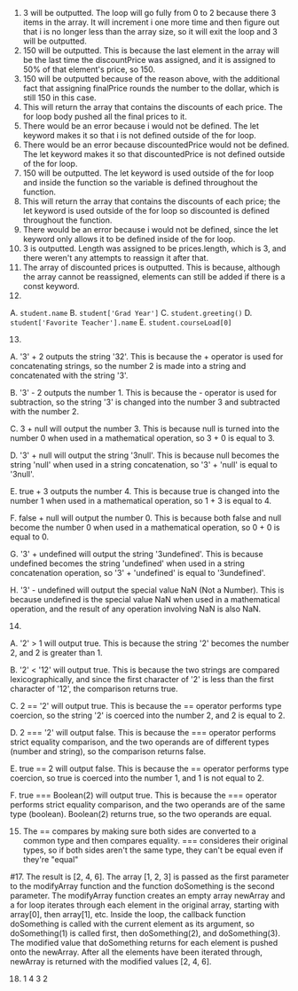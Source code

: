1. 3 will be outputted. The loop will go fully from 0 to 2 because there 3 items in the array. It will increment i one more time and then figure out that i is no longer less than the array size, so it will exit the loop and 3 will be outputted.
2. 150 will be outputted. This is because the last element in the array will be the last time the discountPrice was assigned, and it is assigned to 50% of that element's price, so 150.
3. 150 will be outputted because of the reason above, with the additional fact that assigning finalPrice rounds the number to the dollar, which is still 150 in this case.
4.  This will return the array that contains the discounts of each price. The for loop body pushed all the final prices to it.
5.  There would be an error because i would not be defined. The let keyword makes it so that i is not defined outside of the for loop.
6.  There would be an error because discountedPrice would not be defined. The let keyword makes it so that discountedPrice is not defined outside of the for loop.
7.  150 will be outputted. The let keyword is used outside of the for loop and inside the function so the variable is defined throughout the function.
8.  This will return the array that contains the discounts of each price; the let keyword is used outside of the for loop so discounted is defined throughout the function.
9.  There would be an error because i would not be defined, since the let keyword only allows it to be defined inside of the for loop.
10.  3 is outputted. Length was assigned to be prices.length, which is 3, and there weren't any attempts to reassign it after that.
11.  The array of discounted prices is outputted. This is because, although the array cannot be reassigned, elements can still be added if there is a const keyword.
12. 
  A. `student.name`
  B. `student['Grad Year']`
  C. `student.greeting()`
  D. `student['Favorite Teacher'].name`
  E. `student.courseLoad[0]`

13.
  A. '3' + 2 outputs the string '32'. This is because the + operator is used for concatenating strings, so the number 2 is made into a string and concatenated with the string '3'.
  
  B. '3' - 2 outputs the number 1. This is because the - operator is used for subtraction, so the string '3' is changed into the number 3 and subtracted with the number 2.
  
  C. 3 + null will output the number 3. This is because null is turned into the number 0 when used in a mathematical operation, so 3 + 0 is equal to 3.
  
  D. '3' + null will output the string '3null'. This is because null becomes the string 'null' when used in a string concatenation, so '3' + 'null' is equal to '3null'.
  
  E. true + 3 outputs the number 4. This is because true is changed into the number 1 when used in a mathematical operation, so 1 + 3 is equal to 4.
  
  F. false + null will output the number 0. This is because both false and null become the number 0 when used in a mathematical operation, so 0 + 0 is equal to 0.
 
  G. '3' + undefined will output the string '3undefined'. This is because undefined becomes the string 'undefined' when used in a string concatenation operation, so '3' + 'undefined' is equal to '3undefined'.
  
  H. '3' - undefined will output the special value NaN (Not a Number). This is because undefined is the special value NaN when used in a mathematical operation, and the result of any operation involving NaN is also NaN.

14.
A. '2' > 1 will output true. This is because the string '2' becomes the number 2, and 2 is greater than 1.

B. '2' < '12' will output true. This is because the two strings are compared lexicographically, and since the first character of '2' is less than the first character of '12', the comparison returns true.

C. 2 == '2' will output true. This is because the == operator performs type coercion, so the string '2' is coerced into the number 2, and 2 is equal to 2.

D. 2 === '2' will output false. This is because the === operator performs strict equality comparison, and the two operands are of different types (number and string), so the comparison returns false.

E. true == 2 will output false. This is because the == operator performs type coercion, so true is coerced into the number 1, and 1 is not equal to 2.

F. true === Boolean(2) will output true. This is because the === operator performs strict equality comparison, and the two operands are of the same type (boolean). Boolean(2) returns true, so the two operands are equal.


15. The == compares by making sure both sides are converted to a common type and then compares equality. === consideres their original types, so if both sides aren't the same type, they can't be equal even if they're "equal"

#17. The result is [2, 4, 6]. The array [1, 2, 3] is passed as the first parameter to the modifyArray function and the function doSomething is the second parameter. The modifyArray function creates an empty array newArray and a for loop iterates through each element in the original array, starting with array[0], then array[1], etc. Inside the loop, the callback function doSomething is called with the current element as its argument, so doSomething(1) is called first, then doSomething(2), and doSomething(3). The modified value that doSomething returns for each element is pushed onto the newArray. After all the elements have been iterated through, newArray is returned with the modified values [2, 4, 6].

18. 1 4 3 2
